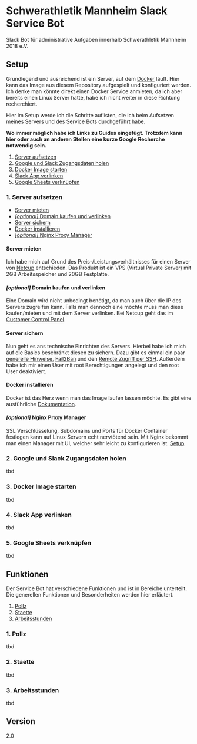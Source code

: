 # Schwerathletik Mannheim Slack Service Bot
Slack Bot für administrative Aufgaben innerhalb Schwerathletik Mannheim 2018 e.V.

## Setup
Grundlegend und ausreichend ist ein Server, auf dem [Docker](https://www.docker.com/) läuft. Hier kann das Image aus diesem Repository aufgespielt und konfiguriert werden. Ich denke man könnte direkt einen Docker Service anmieten, da ich aber bereits einen Linux Server hatte, habe ich nicht weiter in diese Richtung recherchiert.

Hier im Setup werde ich die Schritte auflisten, die ich beim Aufsetzen meines Servers und des Service Bots durchgeführt habe.

**Wo immer möglich habe ich Links zu Guides eingefügt. Trotzdem kann hier oder auch an anderen Stellen eine kurze Google Recherche notwendig sein.**

1. [Server aufsetzen](#1-server-aufsetzen)
2. [Google und Slack Zugangsdaten holen](#2-google-und-slack-zugangsdaten-holen)
3. [Docker Image starten](#3-docker-image-starten)
4. [Slack App verlinken](#4-slack-app-verlinken)
5. [Google Sheets verknüpfen](#5-google-sheets-verkn%C3%BCpfen)

### 1. Server aufsetzen
- [Server mieten](#server-mieten)
- [*[optional]* Domain kaufen und verlinken](#optional-domain-kaufen-und-verlinken)
- [Server sichern](#server-sichern)
- [Docker installieren](#docker-installieren)
- [*[optional]* Nginx Proxy Manager](#optional-nginx-proxy-manager)

#### Server mieten
Ich habe mich auf Grund des Preis-/Leistungsverhältnisses für einen Server von [Netcup](https://www.netcup-sonderangebote.de/) entschieden. Das Produkt ist ein VPS (Virtual Private Server) mit 2GB Arbeitsspeicher und 20GB Festplatte.

#### *[optional]* Domain kaufen und verlinken
Eine Domain wird nicht unbedingt benötigt, da man auch über die IP des Servers zugreifen kann. Falls man dennoch eine möchte muss man diese kaufen/mieten und mit dem Server verlinken. Bei Netcup geht das im [Customer Control Panel](https://www.customercontrolpanel.de/).

#### Server sichern
Nun geht es ans technische Einrichten des Servers. Hierbei habe ich mich auf die Basics beschränkt diesen zu sichern. Dazu gibt es einmal ein paar [generelle Hinweise](https://forum.netcup.de/administration-eines-server-vserver/vserver-server-kvm-server/10174-basics-administration-eines-virtuellen-oder-dedizierten-linux-servers/), [Fail2Ban](https://www.digitalocean.com/community/tutorials/how-to-protect-ssh-with-fail2ban-on-ubuntu-14-04) und den [Remote Zugriff per SSH](https://linuxhint.com/enable_ssh_debian_10/). Außerdem habe ich mir einen User mit root Berechtigungen angelegt und den root User deaktiviert.

#### Docker installieren
Docker ist das Herz wenn man das Image laufen lassen möchte. Es gibt eine ausführliche [Dokumentation](https://docs.docker.com/engine/install/ubuntu/).

#### *[optional]* Nginx Proxy Manager
SSL Verschlüsselung, Subdomains und Ports für Docker Container festlegen kann auf Linux Servern echt nervtötend sein. Mit Nginx bekommt man einen Manager mit UI, welcher sehr leicht zu konfigurieren ist. [Setup](https://nginxproxymanager.com/setup/#running-the-app)

### 2. Google und Slack Zugangsdaten holen
tbd

### 3. Docker Image starten
tbd

### 4. Slack App verlinken
tbd

### 5. Google Sheets verknüpfen
tbd



## Funktionen
Der Service Bot hat verschiedene Funktionen und ist in Bereiche unterteilt. Die generellen Funktionen und Besonderheiten werden hier erläutert.

1. [Pollz](#1-pollz)
2. [Staette](#2-staette)
3. [Arbeitsstunden](#3-arbeitsstunden)

### 1. Pollz
tbd

### 2. Staette
tbd

### 3. Arbeitsstunden
tbd

## Version
2.0
